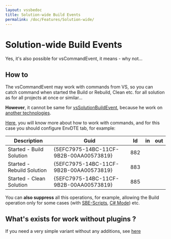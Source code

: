 ```yaml
---
layout: vssbedoc
title: Solution-wide Build Events
permalink: /doc/Features/Solution-wide/
---
```


# Solution-wide Build Events

Yes, it's also possible for vsCommandEvent, it means - why not...

## How to

The vsCommandEvent may work with commands from VS, so you can catch command when started the Build or Rebuild, Clean etc. for all solution as for all projects at once or similar... 

**However**, it cannot be same for [vsSolutionBuildEvent](http://vssbe.r-eg.net), because he work on [another technologies](http://vssbe.r-eg.net/doc/Scheme/).

[Here](../../Modes/EnvCommand/), you will know more about how to work with commands, and for this case you should configure EnvDTE tab, for example:

Description | Guid | Id | in | out
------------|------|----|----|----
Started - Build Solution |{5EFC7975-14BC-11CF-9B2B-00AA00573819} | 882 | | 
Started - Rebuild Solution |{5EFC7975-14BC-11CF-9B2B-00AA00573819} | 883 | | 
Started - Clean Solution |{5EFC7975-14BC-11CF-9B2B-00AA00573819} | 885 | | 

You can **also suppress** all this operations, for example, allowing the Build operation only for some cases (with [SBE-Scripts](../../Scripts/SBE-Scripts/), [C# Mode](../../Modes/CSharp/)) etc.

## What's exists for work without plugins ?

If you need a very simple variant without any additions, see [here](http://vssbe.r-eg.net/doc/Features/Solution-wide/#whats-exists-for-work-without-plugins-)
